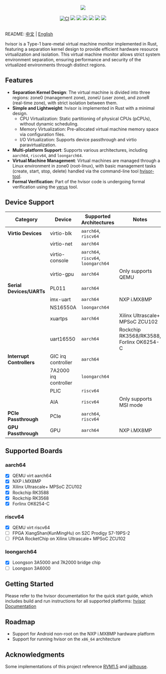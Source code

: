 <p align = "center">
<br><br>
<img src="https://www.syswonder.org/_media/hvisor-logo.svg">
<br><br>
<!-- <img src="https://img.shields.io/badge/hvisor-orange" /> -->
<a href="https://github.com/syswonder/hvisor/actions/workflows/ci.yml"><img src="https://github.com/syswonder/hvisor/actions/workflows/ci.yml/badge.svg?branch=dev" alt="CI" style="max-width: 100%;"></a>
<img src="https://img.shields.io/github/license/syswonder/hvisor?color=red" />
<img src="https://img.shields.io/github/contributors/syswonder/hvisor?color=blue" />
<img src="https://img.shields.io/github/languages/code-size/syswonder/hvisor?color=green">
<img src="https://img.shields.io/github/repo-size/syswonder/hvisor?color=white">
<img src="https://img.shields.io/github/languages/top/syswonder/hvisor?color=orange">
<img src="https://img.shields.io/github/stars/syswonder/hvisor?color=yellow" />
<br><br>
</p>

README: [中文](./README-zh.md) | [English](./README.md)

hvisor is a Type-1 bare-metal virtual machine monitor implemented in Rust, featuring a separation kernel design to provide efficient hardware resource virtualization and isolation. This virtual machine monitor allows strict system environment separation, ensuring performance and security of the virtualized environments through distinct regions.

## Features

- **Separation Kernel Design**: The virtual machine is divided into three regions: zone0 (management zone), zoneU (user zone), and zoneR (real-time zone), with strict isolation between them.
- **Simple and Lightweight**: hvisor is implemented in Rust with a minimal design.
  - CPU Virtualization: Static partitioning of physical CPUs (pCPUs), without dynamic scheduling.
  - Memory Virtualization: Pre-allocated virtual machine memory space via configuration files.
  - I/O Virtualization: Supports device passthrough and virtio paravirtualization.
- **Multi-platform Support**: Supports various architectures, including `aarch64`, `riscv64`, and `loongarch64`.
- **Virtual Machine Management**: Virtual machines are managed through a Linux environment in zone0 (root-linux), with basic management tasks (create, start, stop, delete) handled via the command-line tool [hvisor-tool](https://github.com/syswonder/hvisor-tool).
- **Formal Verification**: Part of the hvisor code is undergoing formal verification using the [verus](https://github.com/verus-lang/verus) tool.

## Device Support

| **Category**              | **Device**            | **Supported Architectures**          | **Notes**                                |
| ------------------------- | --------------------- | ------------------------------------ | ---------------------------------------- |
| **Virtio Devices**        | virtio-blk            | `aarch64`, `riscv64`                 |                                          |
|                           | virtio-net            | `aarch64`                            |                                          |
|                           | virtio-console        | `aarch64`, `riscv64`, `loongarch64`  |                                          |
|                           | virtio-gpu            | `aarch64`                            | Only supports QEMU                       |
| **Serial Devices/UARTs**  | PL011                 | `aarch64`                            |                                          |
|                           | imx-uart              | `aarch64`                            | NXP i.MX8MP                              |
|                           | NS16550A              | `loongarch64`                        |                                          |
|                           | xuartps               | `aarch64`                            | Xilinx Ultrascale+ MPSoC ZCU102          |
|                           | uart16550             | `aarch64`                            | Rockchip RK3568/RK3588, Forlinx OK6254-C |
| **Interrupt Controllers** | GIC irq controller    | `aarch64`                            |                                          |
|                           | 7A2000 irq controller | `loongarch64`                        |                                          |
|                           | PLIC                  | `riscv64`                            |                                          |
|                           | AIA                   | `riscv64`                            | Only supports MSI mode                   |
| **PCIe Passthrough**      | PCIe                  | `aarch64`, `riscv64`                 |                                          |
| **GPU Passthrough**       | GPU                   | `aarch64`                            | NXP i.MX8MP                              |

## Supported Boards

### aarch64

- [x] QEMU virt aarch64
- [x] NXP i.MX8MP
- [x] Xilinx Ultrascale+ MPSoC ZCU102
- [x] Rockchip RK3588
- [x] Rockchip RK3568
- [x] Forlinx OK6254-C

### riscv64

- [x] QEMU virt riscv64
- [ ] FPGA XiangShan(KunMingHu) on S2C Prodigy S7-19PS-2
- [ ] FPGA  RocketChip on Xilinx Ultrascale+ MPSoC ZCU102

### loongarch64

- [x] Loongson 3A5000 and 7A2000 bridge chip
- [ ] Loongson 3A6000

## Getting Started

Please refer to the hvisor documentation for the quick start guide, which includes build and run instructions for all supported platforms: [hvisor Documentation](https://hvisor.syswonder.org/)

## Roadmap

- Support for Android non-root on the NXP i.MX8MP hardware platform
- Support for running hvisor on the `x86_64` architecture

## Acknowledgments

Some implementations of this project reference [RVM1.5](https://github.com/rcore-os/RVM1.5) and [jailhouse](https://github.com/siemens/jailhouse).
